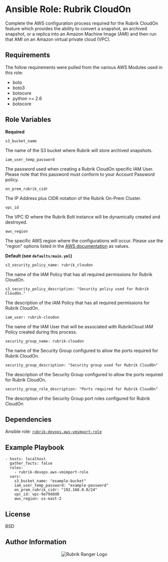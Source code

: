 Ansible Role: Rubrik CloudOn
=========

Complete the AWS configuration process required for the Rubrik CloudOn feature which provides the ability to convert a snapshot, an archived snapshot, or a replica into an Amazon Machine Image (AMI) and then run that AMI on an Amazon virtual private cloud  (VPC).

Requirements
------------

The follow requirements were pulled from the various AWS Modules used in this role:

* boto
* boto3
* botocore
* python >= 2.6
* botocore

Role Variables
--------------

**Required**

`s3_bucket_name`

The name of the S3 bucket where Rubrik will store archived snapshots.

`iam_user_temp_password`

The password used when creating a Rubrik CloudOn specific IAM User. Please note that this password must conform to your Account Password policy.

`on_prem_rubrik_cidr`

The IP Address plus CIDR notation of the Rubrik On-Prem Cluster. 

`vpc_id`

The VPC ID where the Rubrik Bolt instance will be dynamically created and destroyed.

`aws_region`

The specific AWS region where the configurations will occur. Please use the "region" options listed in the [AWS documentation](https://docs.aws.amazon.com/AmazonRDS/latest/UserGuide/Concepts.RegionsAndAvailabilityZones.html) as values.

**Default (see `defaults/main.yml`)**

`s3_security_policy_name: rubrik_cloudon`

The name of the IAM Policy that has all required permissions for Rubrik CloudOn.

`s3_security_policy_description: "Security policy used for Rubrik CloudOn."`

The description of the IAM Policy that has all required permissions for Rubrik CloudOn.

`iam_user: rubrik-cloudon`

The name of the IAM User that will be associated with RubrikCloud IAM Policy created during this process.

`security_group_name: rubrik-cloudon`

The name of the Security Group configured to allow the ports required for Rubrik CloudOn.

`security_group_description: "Security group used for Rubrik CloudOn"`

The description of the Security Group configured to allow the ports required for Rubrik CloudOn.

`security_group_role_description: "Ports required for Rubrik CloudOn"`

The description of the Security Group port roles configured for Rubrik CloudOn



Dependencies
------------

Ansible role: [`rubrik-devops.aws-vmimport-role`](https://galaxy.ansible.com/rubrik-devops/aws-vmimport-role/)

Example Playbook
----------------

    - hosts: localhost
      gather_facts: false
      roles:
        - rubrik-devops.aws-vmimport-role
      vars:
        s3_bucket_name: "example-bucket"
        iam_user_temp_password: "example-password"
        on_prem_rubrik_cidr: "192.168.0.0/24"
        vpc_id: vpc-9e79ddd8
        aws_region: us-east-2

License
-------

BSD

Author Information
------------------

<p></p>
<p align="center">
  <img src="https://user-images.githubusercontent.com/8610203/37415009-6f9cf416-2778-11e8-8b56-052a8e41c3c8.png" alt="Rubrik Ranger Logo"/>
</p>

